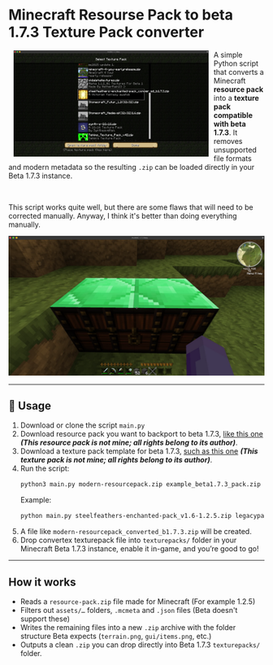 # Minecraft Resourse Pack to beta 1.7.3 Texture Pack converter

<a href="image-1.png" target="_blank">
    <img src="image-1.png" alt="" width="384" style="float: left; margin: 0px 10px 0px 10px;"/>
</a>

A simple Python script that converts a Minecraft **resource pack** into a **texture pack compatible with beta 1.7.3**. It removes unsupported file formats and modern metadata so the resulting `.zip` can be loaded directly in your Beta 1.7.3 instance.

<br>

This script works quite well, but there are some flaws that will need to be corrected manually. Anyway, I think it's better than doing everything manually.

<a href="image.png" target="_blank">
    <img src="image.png" alt="" width="512"/>
</a>

---

## 🚀 Usage

1. Download or clone the script `main.py`  
2. Download resource pack you want to backport to beta 1.7.3, [like this one](https://ibifs.ddns.net/%D0%9F%D1%80%D0%BE%D1%87%D0%B5%D0%B5/steelfeathers-enchanted-pack_v1.6-1.2.5.zip) ***(This resource pack is not mine; all rights belong to its author)***.
3. Download a texture pack template for beta 1.7.3, [such as this one](https://ibifs.ddns.net/%D0%9F%D1%80%D0%BE%D1%87%D0%B5%D0%B5/legacypack-2025-32x.zip) ***(This texture pack is not mine; all rights belong to its author)***.
4. Run the script:
   ```bash
   python3 main.py modern-resourcepack.zip example_beta1.7.3_pack.zip
   ```
   Example:
   ```bash
   python main.py steelfeathers-enchanted-pack_v1.6-1.2.5.zip legacypack-2025-32x.zip
   ```
5. A file like `modern-resourcepack_converted_b1.7.3.zip` will be created.
6. Drop convertex texturepack file into `texturepacks/` folder in your Minecraft Beta 1.7.3 instance, enable it in-game, and you’re good to go!

---

## How it works

- Reads a `resource-pack.zip` file made for Minecraft (For example 1.2.5)
- Filters out `assets/…` folders, `.mcmeta` and `.json` files (Beta doesn't support these)
- Writes the remaining files into a new `.zip` archive with the folder structure Beta expects (`terrain.png`, `gui/items.png`, etc.)
- Outputs a clean `.zip` you can drop directly into Beta 1.7.3 `texturepacks/` folder.
